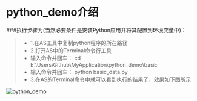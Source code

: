 # python_demo介绍

###执行步骤为(当然必要条件是安装Python应用并将其配置到环境变量中)：
> * 1.在AS工具中复制python程序的所在路径
> * 2.打开AS中的Terminal命令行工具
> * 输入命令并回车：    cd E:\Users\Github\MyApplication\python_demo\basic
> * 输入命令并回车：    python basic_data.py
> * 3.在AS的Terminal命令中就可以看到执行的结果了，效果如下图所示

![python_demo](https://raw.github.com/yueyue10/MyApplication/master/doc/pic_python.png)

